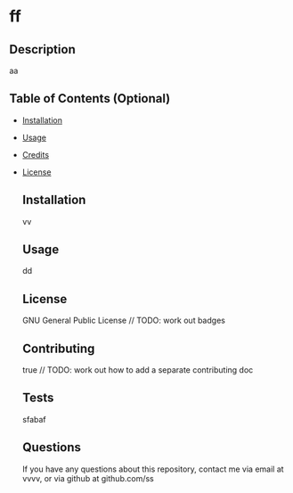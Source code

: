 # ff

  ## Description
  aa

  ## Table of Contents (Optional)
  
- [Installation](#installation)
- [Usage](#usage)
- [Credits](#credits)
- [License](#license)

  ## Installation
  vv

  ## Usage
  dd

  ## License
  GNU General Public License
  // TODO: work out badges

  ## Contributing
  true
  // TODO: work out how to add a separate contributing doc

  ## Tests
  sfabaf

  ## Questions
  If you have any questions about this repository, contact me via email at vvvv, or via github at github.com/ss
